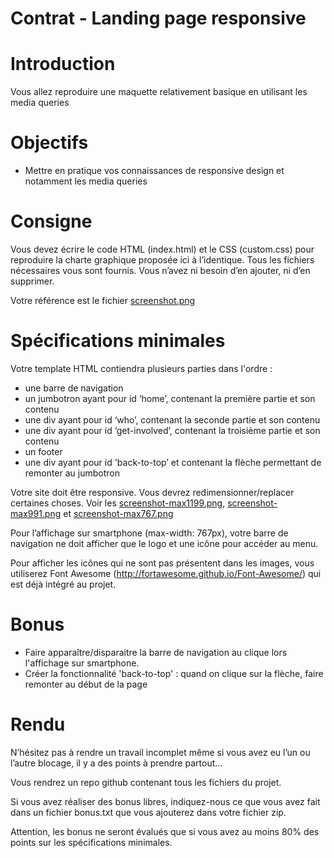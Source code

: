 # Contrat - Landing page responsive

# Introduction 

Vous allez reproduire une maquette relativement basique en utilisant les media queries

# Objectifs

* Mettre en pratique vos connaissances de responsive design et notamment les media queries

# Consigne

Vous devez écrire le code HTML (index.html) et le CSS (custom.css) pour reproduire la charte graphique proposée ici à l’identique. Tous les fichiers nécessaires vous sont fournis. Vous n’avez ni besoin d’en ajouter, ni d’en supprimer.

Votre référence est le fichier [screenshot.png](screenshot.png)

# Spécifications minimales

Votre template HTML contiendra plusieurs parties dans l'ordre :

* une barre de navigation
* un jumbotron ayant pour id ‘home’, contenant la première partie et son contenu
* une div ayant pour id ‘who’, contenant la seconde partie et son contenu
* une div ayant pour id ‘get-involved’, contenant la troisième partie et son contenu
* un footer
* une div ayant pour id 'back-to-top’ et contenant la flèche permettant de remonter au jumbotron

Votre site doit être responsive. Vous devrez redimensionner/replacer certaines choses. Voir les [screenshot-max1199.png](screenshot-max1199.png), [screenshot-max991.png](screenshot-max991.png) et [screenshot-max767.png](screenshot-max767.png)

Pour l’affichage sur smartphone (max-width: 767px), votre barre de navigation ne doit afficher que le logo et une icône pour accéder au menu.

Pour afficher les icônes qui ne sont pas présentent dans les images, vous utiliserez Font Awesome
(http://fortawesome.github.io/Font-Awesome/) qui est déjà intégré au projet.

# Bonus

* Faire apparaître/disparaitre la barre de navigation au clique lors l'affichage sur smartphone.
* Créer la fonctionnalité 'back-to-top' : quand on clique sur la flèche, faire remonter au début de la page

# Rendu 

N’hésitez pas à rendre un travail incomplet même si vous avez eu l’un ou l’autre blocage, il y a des points à prendre partout...

Vous rendrez un repo github contenant tous les fichiers du projet.

Si vous avez réaliser des bonus libres, indiquez-nous ce que vous avez fait dans un fichier bonus.txt que vous ajouterez dans votre fichier zip.

Attention, les bonus ne seront évalués que si vous avez au moins 80% des points sur les
spécifications minimales.
